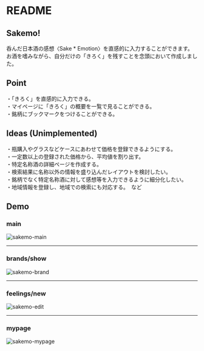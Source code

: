 # README
## Sakemo!
呑んだ日本酒の感想〈Sake * Emotion〉を直感的に入力することができます。  
お酒を嗜みながら、自分だけの「きろく」を残すことを念頭において作成しました。  

## Point
・「きろく」を直感的に入力できる。  
・マイページに「きろく」の概要を一覧で見ることができる。  
・銘柄にブックマークをつけることができる。  

## Ideas (Unimplemented)
・瓶購入やグラスなどケースにあわせて価格を登録できるようにする。  
・一定数以上の登録された価格から、平均値を割り出す。  
・特定名称酒の詳細ページを作成する。  
・検索結果に名称以外の情報を盛り込んだレイアウトを検討したい。  
・銘柄でなく特定名称酒に対して感想等を入力できるように細分化したい。  
・地域情報を登録し、地域での検索にも対応する。　など  

## Demo
### main
![sakemo-main](https://user-images.githubusercontent.com/52348865/72223268-3d77d080-35b0-11ea-83f1-3872e7e57592.png)
***
### brands/show
![sakemo-brand](https://user-images.githubusercontent.com/52348865/72223276-51233700-35b0-11ea-9a03-2437d8aacbfa.png)
***
### feelings/new
![sakemo-edit](https://user-images.githubusercontent.com/52348865/72223274-4a94bf80-35b0-11ea-893e-121ff6c493f2.png)
***
### mypage
![sakemo-mypage](https://user-images.githubusercontent.com/52348865/72223279-584a4500-35b0-11ea-85f0-0e7305405dc5.png)
